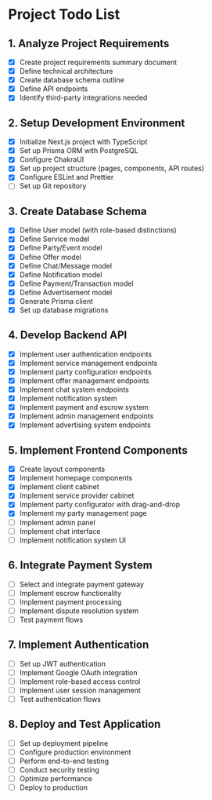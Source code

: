 # Project Todo List

## 1. Analyze Project Requirements
- [x] Create project requirements summary document
- [x] Define technical architecture
- [x] Create database schema outline
- [x] Define API endpoints
- [x] Identify third-party integrations needed

## 2. Setup Development Environment
- [x] Initialize Next.js project with TypeScript
- [x] Set up Prisma ORM with PostgreSQL
- [x] Configure ChakraUI
- [x] Set up project structure (pages, components, API routes)
- [x] Configure ESLint and Prettier
- [ ] Set up Git repository

## 3. Create Database Schema
- [x] Define User model (with role-based distinctions)
- [x] Define Service model
- [x] Define Party/Event model
- [x] Define Offer model
- [x] Define Chat/Message model
- [x] Define Notification model
- [x] Define Payment/Transaction model
- [x] Define Advertisement model
- [x] Generate Prisma client
- [x] Set up database migrations

## 4. Develop Backend API
- [x] Implement user authentication endpoints
- [x] Implement service management endpoints
- [x] Implement party configuration endpoints
- [x] Implement offer management endpoints
- [x] Implement chat system endpoints
- [x] Implement notification system
- [x] Implement payment and escrow system
- [x] Implement admin management endpoints
- [x] Implement advertising system endpoints

## 5. Implement Frontend Components
- [x] Create layout components
- [x] Implement homepage components
- [x] Implement client cabinet
- [x] Implement service provider cabinet
- [x] Implement party configurator with drag-and-drop
- [x] Implement my party management page
- [ ] Implement admin panel
- [ ] Implement chat interface
- [ ] Implement notification system UI

## 6. Integrate Payment System
- [ ] Select and integrate payment gateway
- [ ] Implement escrow functionality
- [ ] Implement payment processing
- [ ] Implement dispute resolution system
- [ ] Test payment flows

## 7. Implement Authentication
- [ ] Set up JWT authentication
- [ ] Implement Google OAuth integration
- [ ] Implement role-based access control
- [ ] Implement user session management
- [ ] Test authentication flows

## 8. Deploy and Test Application
- [ ] Set up deployment pipeline
- [ ] Configure production environment
- [ ] Perform end-to-end testing
- [ ] Conduct security testing
- [ ] Optimize performance
- [ ] Deploy to production

